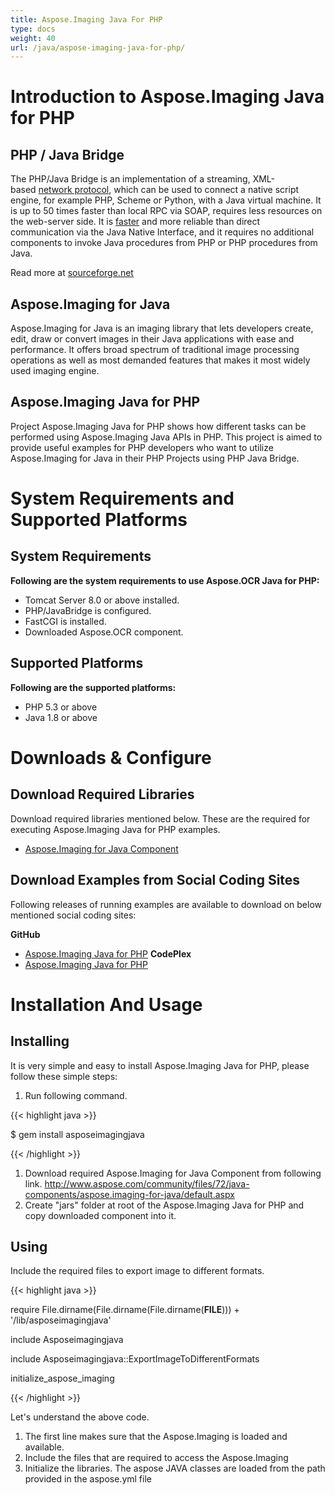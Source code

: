 ```yaml
---
title: Aspose.Imaging Java For PHP
type: docs
weight: 40
url: /java/aspose-imaging-java-for-php/
---
```


# **Introduction to Aspose.Imaging Java for PHP**
## **PHP / Java Bridge**
The PHP/Java Bridge is an implementation of a streaming, XML-based [network protocol](http://php-java-bridge.sourceforge.net/pjb/PROTOCOL.TXT), which can be used to connect a native script engine, for example PHP, Scheme or Python, with a Java virtual machine. It is up to 50 times faster than local RPC via SOAP, requires less resources on the web-server side. It is [faster](http://php-java-bridge.sourceforge.net/pjb/FAQ.html#performance) and more reliable than direct communication via the Java Native Interface, and it requires no additional components to invoke Java procedures from PHP or PHP procedures from Java.

Read more at [sourceforge.net](http://php-java-bridge.sourceforge.net/pjb/)
## **Aspose.Imaging for Java**
Aspose.Imaging for Java is an imaging library that lets developers create, edit, draw or convert images in their Java applications with ease and performance. It offers broad spectrum of traditional image processing operations as well as most demanded features that makes it most widely used imaging engine.
## **Aspose.Imaging Java for PHP**
Project Aspose.Imaging Java for PHP shows how different tasks can be performed using Aspose.Imaging Java APIs in PHP. This project is aimed to provide useful examples for PHP developers who want to utilize Aspose.Imaging for Java in their PHP Projects using PHP Java Bridge.
# **System Requirements and Supported Platforms**
## **System Requirements**
**Following are the system requirements to use Aspose.OCR Java for PHP:**

- Tomcat Server 8.0 or above installed.
- PHP/JavaBridge is configured.
- FastCGI is installed.
- Downloaded Aspose.OCR component.
## **Supported Platforms**
**Following are the supported platforms:**

- PHP 5.3 or above
- Java 1.8 or above
# **Downloads & Configure**
## **Download Required Libraries**
Download required libraries mentioned below. These are the required for executing Aspose.Imaging Java for PHP examples.

- [Aspose.Imaging for Java Component](http://www.aspose.com/community/files/72/java-components/aspose.imaging-for-java/default.aspx)
## **Download Examples from Social Coding Sites**
Following releases of running examples are available to download on below mentioned social coding sites:

**GitHub**

- [Aspose.Imaging Java for PHP](https://github.com/aspose-imaging/Aspose.Imaging-for-Java/tree/master/Plugins/Aspose_Imaging_Java_for_PHP)
  **CodePlex**
- [Aspose.Imaging Java for PHP](https://archive.codeplex.com/?p=asposeimagingjavaphp)
# **Installation And Usage**
## **Installing**
It is very simple and easy to install Aspose.Imaging Java for PHP, please follow these simple steps:

1. Run following command. 

{{< highlight java >}}

 $ gem install asposeimagingjava

{{< /highlight >}}

1. Download required Aspose.Imaging for Java Component from following link.
   <http://www.aspose.com/community/files/72/java-components/aspose.imaging-for-java/default.aspx>
1. Create "jars" folder at root of the Aspose.Imaging Java for PHP and copy downloaded component into it.
## **Using**
Include the required files to export image to different formats.

{{< highlight java >}}

 require File.dirname(File.dirname(File.dirname(__FILE__))) + '/lib/asposeimagingjava'

include Asposeimagingjava

include Asposeimagingjava::ExportImageToDifferentFormats

initialize_aspose_imaging

{{< /highlight >}}

Let's understand the above code.

1. The first line makes sure that the Aspose.Imaging is loaded and available.
1. Include the files that are required to access the Aspose.Imaging
1. Initialize the libraries. The aspose JAVA classes are loaded from the path provided in the aspose.yml file
